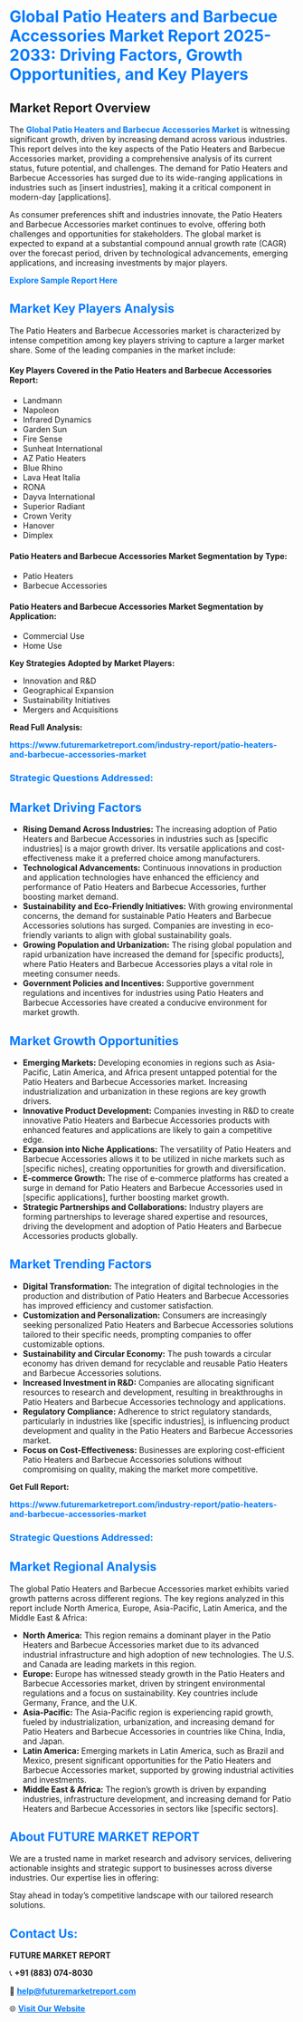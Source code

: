 <h1 style="color: #007BFF;">Global Patio Heaters and Barbecue Accessories Market Report 2025-2033: Driving Factors, Growth Opportunities, and Key Players</h1>

<section id="overview">
<h2>Market Report Overview</h2>
<p>The <a href="https://www.futuremarketreport.com/industry-report/patio-heaters-and-barbecue-accessories-market" style="color: #007BFF; text-decoration: none;"><strong>Global Patio Heaters and Barbecue Accessories Market</strong></a> is witnessing significant growth, driven by increasing demand across various industries. This report delves into the key aspects of the Patio Heaters and Barbecue Accessories market, providing a comprehensive analysis of its current status, future potential, and challenges. The demand for Patio Heaters and Barbecue Accessories has surged due to its wide-ranging applications in industries such as [insert industries], making it a critical component in modern-day [applications].</p>
<p>As consumer preferences shift and industries innovate, the Patio Heaters and Barbecue Accessories market continues to evolve, offering both challenges and opportunities for stakeholders. The global market is expected to expand at a substantial compound annual growth rate (CAGR) over the forecast period, driven by technological advancements, emerging applications, and increasing investments by major players.</p>
</section>

<section id="overview">
<p><a href="https://www.futuremarketreport.com/request-sample/reportId=91759" style="color: #007BFF; text-decoration: none;"><strong>Explore Sample Report Here</strong></a></p>
</section>

<section id="key-players">
<h2 style="color: #007BFF;">Market Key Players Analysis</h2>
<p>The Patio Heaters and Barbecue Accessories market is characterized by intense competition among key players striving to capture a larger market share. Some of the leading companies in the market include:</p>
<h4>Key Players Covered in the Patio Heaters and Barbecue Accessories Report:</h4>
<ul><li>Landmann</li><li>Napoleon</li><li>Infrared Dynamics</li><li>Garden Sun</li><li>Fire Sense</li><li>Sunheat International</li><li>AZ Patio Heaters</li><li>Blue Rhino</li><li>Lava Heat Italia</li><li>RONA</li><li>Dayva International</li><li>Superior Radiant</li><li>Crown Verity</li><li>Hanover</li><li>Dimplex</li></ul>
<h4>Patio Heaters and Barbecue Accessories Market Segmentation by Type:</h4>
<ul><li>Patio Heaters</li><li>Barbecue Accessories</li></ul>

<h4>Patio Heaters and Barbecue Accessories Market Segmentation by Application:</h4>
<ul><li>Commercial Use</li><li>Home Use</li></ul>
<p><strong>Key Strategies Adopted by Market Players:</strong></p>
<ul>
<li>Innovation and R&D</li>
<li>Geographical Expansion</li>
<li>Sustainability Initiatives</li>
<li>Mergers and Acquisitions</li>
</ul>
</section>

<section>
<p><strong>Read Full Analysis: </strong></p><a href="https://www.futuremarketreport.com/industry-report/patio-heaters-and-barbecue-accessories-market" style="color: #007BFF; text-decoration: none;"><strong>https://www.futuremarketreport.com/industry-report/patio-heaters-and-barbecue-accessories-market</strong></a>
<h3 style="color: #007BFF;">Strategic Questions Addressed:</h3>
</section>

<section id="driving-factors">
<h2 style="color: #007BFF;">Market Driving Factors</h2>
<ul>
<li><strong>Rising Demand Across Industries:</strong> The increasing adoption of Patio Heaters and Barbecue Accessories in industries such as [specific industries] is a major growth driver. Its versatile applications and cost-effectiveness make it a preferred choice among manufacturers.</li>
<li><strong>Technological Advancements:</strong> Continuous innovations in production and application technologies have enhanced the efficiency and performance of Patio Heaters and Barbecue Accessories, further boosting market demand.</li>
<li><strong>Sustainability and Eco-Friendly Initiatives:</strong> With growing environmental concerns, the demand for sustainable Patio Heaters and Barbecue Accessories solutions has surged. Companies are investing in eco-friendly variants to align with global sustainability goals.</li>
<li><strong>Growing Population and Urbanization:</strong> The rising global population and rapid urbanization have increased the demand for [specific products], where Patio Heaters and Barbecue Accessories plays a vital role in meeting consumer needs.</li>
<li><strong>Government Policies and Incentives:</strong> Supportive government regulations and incentives for industries using Patio Heaters and Barbecue Accessories have created a conducive environment for market growth.</li>
</ul>
</section>

<section id="growth-opportunities">
<h2 style="color: #007BFF;">Market Growth Opportunities</h2>
<ul>
<li><strong>Emerging Markets:</strong> Developing economies in regions such as Asia-Pacific, Latin America, and Africa present untapped potential for the Patio Heaters and Barbecue Accessories market. Increasing industrialization and urbanization in these regions are key growth drivers.</li>
<li><strong>Innovative Product Development:</strong> Companies investing in R&D to create innovative Patio Heaters and Barbecue Accessories products with enhanced features and applications are likely to gain a competitive edge.</li>
<li><strong>Expansion into Niche Applications:</strong> The versatility of Patio Heaters and Barbecue Accessories allows it to be utilized in niche markets such as [specific niches], creating opportunities for growth and diversification.</li>
<li><strong>E-commerce Growth:</strong> The rise of e-commerce platforms has created a surge in demand for Patio Heaters and Barbecue Accessories used in [specific applications], further boosting market growth.</li>
<li><strong>Strategic Partnerships and Collaborations:</strong> Industry players are forming partnerships to leverage shared expertise and resources, driving the development and adoption of Patio Heaters and Barbecue Accessories products globally.</li>
</ul>
</section>

<section id="trending-factors">
<h2 style="color: #007BFF;">Market Trending Factors</h2>
<ul>
<li><strong>Digital Transformation:</strong> The integration of digital technologies in the production and distribution of Patio Heaters and Barbecue Accessories has improved efficiency and customer satisfaction.</li>
<li><strong>Customization and Personalization:</strong> Consumers are increasingly seeking personalized Patio Heaters and Barbecue Accessories solutions tailored to their specific needs, prompting companies to offer customizable options.</li>
<li><strong>Sustainability and Circular Economy:</strong> The push towards a circular economy has driven demand for recyclable and reusable Patio Heaters and Barbecue Accessories solutions.</li>
<li><strong>Increased Investment in R&D:</strong> Companies are allocating significant resources to research and development, resulting in breakthroughs in Patio Heaters and Barbecue Accessories technology and applications.</li>
<li><strong>Regulatory Compliance:</strong> Adherence to strict regulatory standards, particularly in industries like [specific industries], is influencing product development and quality in the Patio Heaters and Barbecue Accessories market.</li>
<li><strong>Focus on Cost-Effectiveness:</strong> Businesses are exploring cost-efficient Patio Heaters and Barbecue Accessories solutions without compromising on quality, making the market more competitive.</li>
</ul>
</section>

<section>
<p><strong>Get Full Report: </strong></p><a href="https://www.futuremarketreport.com/industry-report/patio-heaters-and-barbecue-accessories-market" style="color: #007BFF; text-decoration: none;"><strong>https://www.futuremarketreport.com/industry-report/patio-heaters-and-barbecue-accessories-market</strong></a>
<h3 style="color: #007BFF;">Strategic Questions Addressed:</h3>
</section>


<section id="regional-analysis">
<h2 style="color: #007BFF;">Market Regional Analysis</h2>
<p>The global Patio Heaters and Barbecue Accessories market exhibits varied growth patterns across different regions. The key regions analyzed in this report include North America, Europe, Asia-Pacific, Latin America, and the Middle East & Africa:</p>
<ul>
<li><strong>North America:</strong> This region remains a dominant player in the Patio Heaters and Barbecue Accessories market due to its advanced industrial infrastructure and high adoption of new technologies. The U.S. and Canada are leading markets in this region.</li>
<li><strong>Europe:</strong> Europe has witnessed steady growth in the Patio Heaters and Barbecue Accessories market, driven by stringent environmental regulations and a focus on sustainability. Key countries include Germany, France, and the U.K.</li>
<li><strong>Asia-Pacific:</strong> The Asia-Pacific region is experiencing rapid growth, fueled by industrialization, urbanization, and increasing demand for Patio Heaters and Barbecue Accessories in countries like China, India, and Japan.</li>
<li><strong>Latin America:</strong> Emerging markets in Latin America, such as Brazil and Mexico, present significant opportunities for the Patio Heaters and Barbecue Accessories market, supported by growing industrial activities and investments.</li>
<li><strong>Middle East & Africa:</strong> The region’s growth is driven by expanding industries, infrastructure development, and increasing demand for Patio Heaters and Barbecue Accessories in sectors like [specific sectors].</li>
</ul>
</section>

<footer>
<h2 style="color: #007BFF;">About FUTURE MARKET REPORT</h2>
<p>We are a trusted name in market research and advisory services, delivering actionable insights and strategic support to businesses across diverse industries. Our expertise lies in offering:</p>

<p>Stay ahead in today’s competitive landscape with our tailored research solutions.</p>

<h2 style="color: #007BFF;">Contact Us:</h2>
<p><strong>FUTURE MARKET REPORT</strong></p>
<p>📞 <strong>+91 (883) 074-8030</strong></p>
<p>📧 <strong><a href="mailto:help@futuremarketreport.com" style="color: #007BFF;">help@futuremarketreport.com</a></strong></p>
<p>🌐 <strong><a href="https://www.futuremarketreport.com/" style="color: #007BFF;">Visit Our Website</a></strong></p>
</footer>